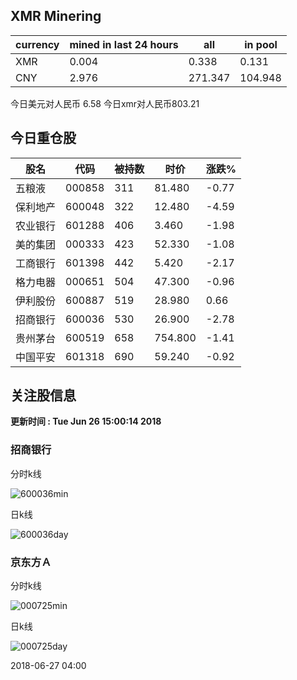 ## XMR Minering

|currency|mined in last 24 hours|all|in pool|
|---|---|---|---|
|XMR|0.004|0.338|0.131|
|CNY|2.976|271.347|104.948|

今日美元对人民币 6.58	今日xmr对人民币803.21


## 今日重仓股 

|股名|代码|被持数|时价|涨跌%|
|---|---|---|---|---|
|五粮液|000858|311|81.480|-0.77|
|保利地产|600048|322|12.480|-4.59|
|农业银行|601288|406|3.460|-1.98|
|美的集团|000333|423|52.330|-1.08|
|工商银行|601398|442|5.420|-2.17|
|格力电器|000651|504|47.300|-0.96|
|伊利股份|600887|519|28.980|0.66|
|招商银行|600036|530|26.900|-2.78|
|贵州茅台|600519|658|754.800|-1.41|
|中国平安|601318|690|59.240|-0.92|

## 关注股信息
**更新时间 : Tue Jun 26 15:00:14 2018**
### 招商银行 
分时k线

![600036min](http://image.sinajs.cn/newchart/min/n/sh600036.gif)

日k线

![600036day](http://image.sinajs.cn/newchart/daily/n/sh600036.gif)

### 京东方Ａ 
分时k线

![000725min](http://image.sinajs.cn/newchart/min/n/sz000725.gif)

日k线

![000725day](http://image.sinajs.cn/newchart/daily/n/sz000725.gif)

2018-06-27 04:00